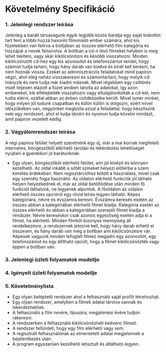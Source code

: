 # Követelmény Specifikáció

### 1. Jelenlegi rendszer leírása

Jelenleg a baráti társaságunk egyik legjobb közös barátja egy saját kisboltot
tart fent a többi hozzá hasonló filmimádó ember számára, ahol kis füzetekben
van felírva a boltjában az összes elérhető film kategória és hozzájuk a
nevek felsorolva. A boltban a cd-n lévő filmeket helyben is meg lehet tekiteni,
vagy akár kikölcsönözni és később visszahozni. Minden kikölcsönzött cd-hez
egy kis azonosítot és telefonszámot rendel, hogy számon tudja tartani,
hogy hány darab van kiadva és kinél kell keresni, ha nem hoznák vissza.
Ezeket az adminisztrációs feladatokat mind papíron végzi, ahol elég nehéz
visszakeresni és számontartani, hogy melyik cd hiányzik és nem tudja már
kiadni másnak. Mivel régebben egy csőtörés miatt teljesen elázott a füzet
amiben tárolta az adatokat, így azon embereket, kik elfelejtették visszahozni
vagy eltulajdonították a cd-ket, nem tudta elérni, ezáltal abban az évben
csődközelbe került. Mivel ismer minket, hogy milyen jól tudunk csapatban és külön
külön is dolgozni, ezért mivel időszűkében van, négyönket megbízta azzal
a feladattal, hogy készítsünk neki egy rendszert, ahol el tudja tárolni
és nyomon tudja követni mindazt, amit papíron vezetett eddig.

### 2. Vágyálomrendszer leírása

A régi papíros felület helyett szeretnénk egy új, már a mai kornak megfelelő
internetes, böngészőből elérhető tárolási és lekérdezési lehetőséget nyújtani
a gyerekkori jó barátunknak.

* Egy olyan, böngészőből elérhető felület, ami jól kinéző és könnyen kezelhető.
Az oldal inkább a sötét színeket helyezi előtérbe a szem kímélés érdekében.
Nem regisztárcióhoz kötött a használata, mivel csak egy személy fogja használni.
Az oldalon elérhető funkciók jól látható helyen helyezkednek el, már az
oldal betöltődése után minden fő funkciót láthatunk, ne legyenek alpontok.
A főoldalon az oldalon elérhető összes opcióról egy rövid leírás legyen látható.
Képes kategóriára, névre és évszámra keresni. Évszámra keresés esetén
az összes abban a kategóriában elérhető filmet kiadja. Kategória esetén
az összes elérhető és abban a kategóriában szereplő filmet kiadja a rendszer.
Névre kereséskor csak azonos egyezőség esetén adja ki a filmet, ha elérhető.
Minden filmből bizonyos mennyiség áll rendelkezésre, a rendszernek jeleznie
kell, hogy hány darab érhető el összesen, és hány darab van még a boltban
ami kikölcsönzésre vár.
Képesek vagyunk minden lefoglalt filmez megadni egy azonosítót, egy
telefonszámot és egy állítható opciót, hogy a filmet kikölcsönözték
vagy éppen a boltban van.

### 3. Jelenlegi üzleti folyamatok modellje
### 4. Igényelt üzleti folyamatok modellje
### 5. Követelménylista

* Egy olyan beléptető rendszer ahol a felhasználó saját profilt létrehozhat.
* Egy olyan rendszer, amelyben a filmek adatai tárolva vannak és lekérdezhetőek.
* A felhasználó a film nevére, típusára, megjelenési évére tudjon rákeresni.
* A rendszerben a felhasználó kikölcsönözheti kedvenc filmeit.
* A rendszer feltünteti, hogy egy film elérhető vagy sem.
* A regisztrált felhasználónak az elmentetett adatai megjelennek a bejelentkezés után.
* A program egyszerűen kezelhető letisztult és átlátható legyen.
   